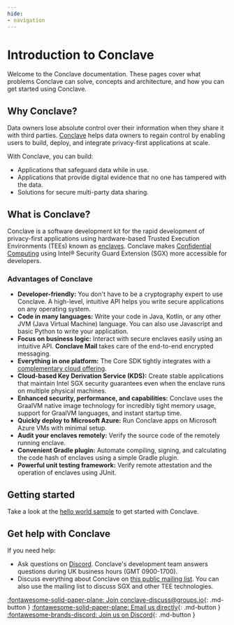 ```yaml
---
hide:
- navigation
---
```


# Introduction to Conclave

Welcome to the Conclave documentation. These pages cover what problems Conclave can solve, concepts and architecture, and how you can get started using Conclave.

## Why Conclave?

Data owners lose absolute control over their information when they share it with third parties.
[Conclave](https://www.conclave.net/) helps data owners to regain control by enabling users to build, deploy, and integrate privacy-first applications at scale.

With Conclave, you can build:

- Applications that safeguard data while in use.
- Applications that provide digital evidence that no one has tampered with the data.
- Solutions for secure multi-party data sharing.

## What is Conclave?

Conclave is a software development kit for the rapid development of privacy-first applications using hardware-based Trusted Execution Environments (TEEs) known as [enclaves](enclaves.md).
Conclave makes [Confidential Computing](enclaves.md) using Intel® Security Guard Extension (SGX) more accessible for developers.

### Advantages of Conclave

- **Developer-friendly:** You don't have to be a cryptography expert to use Conclave. A high-level, intuitive API helps you write secure applications on any operating system.
- **Code in many languages:** Write your code in Java, Kotlin, or any other JVM (Java Virtual Machine) language. You can also use Javascript and basic Python to write your application.
- **Focus on business logic:** Interact with secure enclaves easily using an intuitive API. **Conclave Mail** takes care of the end-to-end encrypted messaging.
- **Everything in one platform:** The Core SDK tightly integrates with a
  [complementary cloud offering](https://www.conclave.net/conclave-cloud/).
- **Cloud-based Key Derivation Service (KDS):** Create stable applications that maintain Intel SGX security guarantees even when the enclave runs on multiple physical machines.
- **Enhanced security, performance, and capabilities:** Conclave uses the GraalVM native image technology for incredibly tight memory usage, support for GraalVM languages, and instant startup time.
- **Quickly deploy to Microsoft Azure:** Run Conclave apps on Microsoft Azure VMs with minimal setup.
- **Audit your enclaves remotely:** Verify the source code of the remotely running enclave.
- **Convenient Gradle plugin:** Automate compiling, signing, and calculating the code hash of enclaves using a simple Gradle plugin.
- **Powerful unit testing framework:** Verify remote attestation and the operation of enclaves using JUnit.

## Getting started

Take a look at the [hello world sample](running-hello-world.md) to get started with Conclave.

## Get help with Conclave

If you need help:

- Ask questions on [Discord](https://discord.gg/zpHKkMZ8Sw). Conclave's development team answers questions during UK business hours (GMT 0900-1700).
- Discuss everything about Conclave on [this public mailing list](https://groups.io/g/conclave-discuss). You can also use the mailing list to discuss SGX and other TEE technologies.


[:fontawesome-solid-paper-plane: Join conclave-discuss@groups.io](https://groups.io/g/conclave-discuss){: .md-button }
[:fontawesome-solid-paper-plane: Email us directly](mailto:conclave@r3.com){: .md-button }
[:fontawesome-brands-discord: Join us on Discord](https://discord.gg/zpHKkMZ8Sw){: .md-button }
